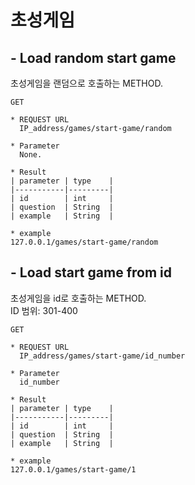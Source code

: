 
# 초성게임
## - Load random start game
초성게임을 랜덤으로 호출하는 METHOD.

    GET 
    
    * REQUEST URL
      IP_address/games/start-game/random    

    * Parameter
      None.

    * Result
    | parameter | type    |
    |-----------|---------|
    | id        | int     |
    | question  | String  |
    | example   | String  |

    * example
    127.0.0.1/games/start-game/random

## - Load start game from id
초성게임을 id로 호출하는 METHOD. </br>
ID 범위: 301-400

    GET 
    
    * REQUEST URL
      IP_address/games/start-game/id_number

    * Parameter
      id_number

    * Result
    | parameter | type    |
    |-----------|---------|
    | id        | int     |
    | question  | String  |
    | example   | String  |

    * example
    127.0.0.1/games/start-game/1